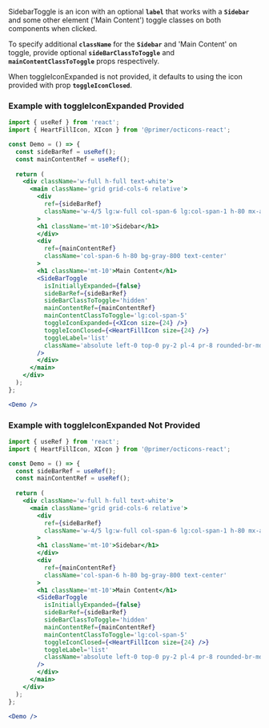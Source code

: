 SidebarToggle is an icon with an optional **`label`** that works with a **`Sidebar`** and some other element ('Main Content') toggle classes on both components when clicked.

To specify additional **`className`** for the **`Sidebar`** and 'Main Content' on toggle, provide optional **`sideBarClassToToggle`** and **`mainContentClassToToggle`** props respectively.

When toggleIconExpanded is not provided, it defaults to using the icon provided with prop **`toggleIconClosed`**.

### Example with toggleIconExpanded Provided
```jsx
import { useRef } from 'react';
import { HeartFillIcon, XIcon } from '@primer/octicons-react';

const Demo = () => {
  const sideBarRef = useRef();
  const mainContentRef = useRef();
  
  return (
    <div className='w-full h-full text-white'>
      <main className='grid grid-cols-6 relative'>
        <div
          ref={sideBarRef}
          className='w-4/5 lg:w-full col-span-6 lg:col-span-1 h-80 mx-auto py-10 px-2 bg-pink-300 text-center hidden'
        >
        <h1 className='mt-10'>Sidebar</h1>
        </div>
        <div
          ref={mainContentRef}
          className='col-span-6 h-80 bg-gray-800 text-center'
        >
        <h1 className='mt-10'>Main Content</h1>
        <SideBarToggle
          isInitiallyExpanded={false}
          sideBarRef={sideBarRef}
          sideBarClassToToggle='hidden'
          mainContentRef={mainContentRef}
          mainContentClassToToggle='lg:col-span-5'
          toggleIconExpanded={<XIcon size={24} />}
          toggleIconClosed={<HeartFillIcon size={24} />}
          toggleLabel='list'
          className='absolute left-0 top-0 py-2 pl-4 pr-8 rounded-br-md bg-black'
        />
        </div>
      </main>
    </div>
  );
};

<Demo />
```

### Example with toggleIconExpanded Not Provided
```jsx
import { useRef } from 'react';
import { HeartFillIcon, XIcon } from '@primer/octicons-react';

const Demo = () => {
  const sideBarRef = useRef();
  const mainContentRef = useRef();
  
  return (
    <div className='w-full h-full text-white'>
      <main className='grid grid-cols-6 relative'>
        <div
          ref={sideBarRef}
          className='w-4/5 lg:w-full col-span-6 lg:col-span-1 h-80 mx-auto py-10 px-2 bg-pink-300 text-center hidden'
        >
        <h1 className='mt-10'>Sidebar</h1>
        </div>
        <div
          ref={mainContentRef}
          className='col-span-6 h-80 bg-gray-800 text-center'
        >
        <h1 className='mt-10'>Main Content</h1>
        <SideBarToggle
          isInitiallyExpanded={false}
          sideBarRef={sideBarRef}
          sideBarClassToToggle='hidden'
          mainContentRef={mainContentRef}
          mainContentClassToToggle='lg:col-span-5'
          toggleIconClosed={<HeartFillIcon size={24} />}
          toggleLabel='list'
          className='absolute left-0 top-0 py-2 pl-4 pr-8 rounded-br-md bg-black'
        />
        </div>
      </main>
    </div>
  );
};

<Demo />
```